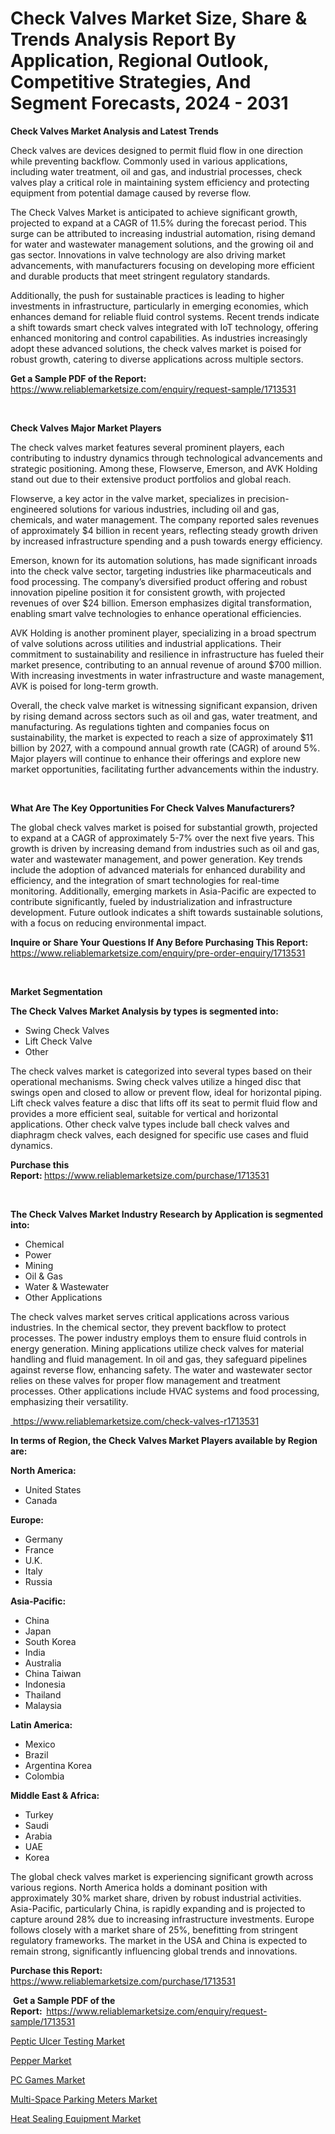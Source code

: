 <p><h1>Check Valves Market Size, Share & Trends Analysis Report By Application, Regional Outlook, Competitive Strategies, And Segment Forecasts, 2024 - 2031</h1></p><p><strong>Check Valves Market Analysis and Latest Trends</strong></p>
<p><p>Check valves are devices designed to permit fluid flow in one direction while preventing backflow. Commonly used in various applications, including water treatment, oil and gas, and industrial processes, check valves play a critical role in maintaining system efficiency and protecting equipment from potential damage caused by reverse flow.</p><p>The Check Valves Market is anticipated to achieve significant growth, projected to expand at a CAGR of 11.5% during the forecast period. This surge can be attributed to increasing industrial automation, rising demand for water and wastewater management solutions, and the growing oil and gas sector. Innovations in valve technology are also driving market advancements, with manufacturers focusing on developing more efficient and durable products that meet stringent regulatory standards.</p><p>Additionally, the push for sustainable practices is leading to higher investments in infrastructure, particularly in emerging economies, which enhances demand for reliable fluid control systems. Recent trends indicate a shift towards smart check valves integrated with IoT technology, offering enhanced monitoring and control capabilities. As industries increasingly adopt these advanced solutions, the check valves market is poised for robust growth, catering to diverse applications across multiple sectors.</p></p>
<p><strong>Get a Sample PDF of the Report:&nbsp;</strong> <a href="https://www.reliablemarketsize.com/enquiry/request-sample/1713531?utm_campaign=1349&utm_medium=2&utm_source=Github&utm_content=ia&utm_term=22102024&utm_id=check-valves">https://www.reliablemarketsize.com/enquiry/request-sample/1713531</a></p>
<p>&nbsp;</p>
<p><strong>Check Valves Major Market Players</strong></p>
<p><p>The check valves market features several prominent players, each contributing to industry dynamics through technological advancements and strategic positioning. Among these, Flowserve, Emerson, and AVK Holding stand out due to their extensive product portfolios and global reach.</p><p>Flowserve, a key actor in the valve market, specializes in precision-engineered solutions for various industries, including oil and gas, chemicals, and water management. The company reported sales revenues of approximately $4 billion in recent years, reflecting steady growth driven by increased infrastructure spending and a push towards energy efficiency.</p><p>Emerson, known for its automation solutions, has made significant inroads into the check valve sector, targeting industries like pharmaceuticals and food processing. The company’s diversified product offering and robust innovation pipeline position it for consistent growth, with projected revenues of over $24 billion. Emerson emphasizes digital transformation, enabling smart valve technologies to enhance operational efficiencies.</p><p>AVK Holding is another prominent player, specializing in a broad spectrum of valve solutions across utilities and industrial applications. Their commitment to sustainability and resilience in infrastructure has fueled their market presence, contributing to an annual revenue of around $700 million. With increasing investments in water infrastructure and waste management, AVK is poised for long-term growth.</p><p>Overall, the check valve market is witnessing significant expansion, driven by rising demand across sectors such as oil and gas, water treatment, and manufacturing. As regulations tighten and companies focus on sustainability, the market is expected to reach a size of approximately $11 billion by 2027, with a compound annual growth rate (CAGR) of around 5%. Major players will continue to enhance their offerings and explore new market opportunities, facilitating further advancements within the industry.</p></p>
<p>&nbsp;</p>
<p><strong>What Are The Key Opportunities For Check Valves Manufacturers?</strong></p>
<p><p>The global check valves market is poised for substantial growth, projected to expand at a CAGR of approximately 5-7% over the next five years. This growth is driven by increasing demand from industries such as oil and gas, water and wastewater management, and power generation. Key trends include the adoption of advanced materials for enhanced durability and efficiency, and the integration of smart technologies for real-time monitoring. Additionally, emerging markets in Asia-Pacific are expected to contribute significantly, fueled by industrialization and infrastructure development. Future outlook indicates a shift towards sustainable solutions, with a focus on reducing environmental impact.</p></p>
<p><strong>Inquire or Share Your Questions If Any Before Purchasing This Report:</strong> <a href="https://www.reliablemarketsize.com/enquiry/pre-order-enquiry/1713531?utm_campaign=1349&utm_medium=2&utm_source=Github&utm_content=ia&utm_term=22102024&utm_id=check-valves">https://www.reliablemarketsize.com/enquiry/pre-order-enquiry/1713531</a></p>
<p>&nbsp;</p>
<p><strong>Market Segmentation</strong></p>
<p><strong>The Check Valves Market Analysis by types is segmented into:</strong></p>
<p><ul><li>Swing Check Valves</li><li>Lift Check Valve</li><li>Other</li></ul></p>
<p><p>The check valves market is categorized into several types based on their operational mechanisms. Swing check valves utilize a hinged disc that swings open and closed to allow or prevent flow, ideal for horizontal piping. Lift check valves feature a disc that lifts off its seat to permit fluid flow and provides a more efficient seal, suitable for vertical and horizontal applications. Other check valve types include ball check valves and diaphragm check valves, each designed for specific use cases and fluid dynamics.</p></p>
<p><strong>Purchase this Report:&nbsp;</strong><a href="https://www.reliablemarketsize.com/purchase/1713531?utm_campaign=1349&utm_medium=2&utm_source=Github&utm_content=ia&utm_term=22102024&utm_id=check-valves">https://www.reliablemarketsize.com/purchase/1713531</a></p>
<p>&nbsp;</p>
<p><strong>The Check Valves Market Industry Research by Application is segmented into:</strong></p>
<p><ul><li>Chemical</li><li>Power</li><li>Mining</li><li>Oil & Gas</li><li>Water & Wastewater</li><li>Other Applications</li></ul></p>
<p><p>The check valves market serves critical applications across various industries. In the chemical sector, they prevent backflow to protect processes. The power industry employs them to ensure fluid controls in energy generation. Mining applications utilize check valves for material handling and fluid management. In oil and gas, they safeguard pipelines against reverse flow, enhancing safety. The water and wastewater sector relies on these valves for proper flow management and treatment processes. Other applications include HVAC systems and food processing, emphasizing their versatility.</p></p>
<p><a href="https://www.reliablemarketsize.com/check-valves-r1713531?utm_campaign=1349&utm_medium=2&utm_source=Github&utm_content=ia&utm_term=22102024&utm_id=check-valves">&nbsp;https://www.reliablemarketsize.com/check-valves-r1713531</a></p>
<p><strong>In terms of Region, the Check Valves Market Players available by Region are:</strong></p>
<p>
    <p> <strong> North America: </strong>
        <ul>
            <li>United States</li>
            <li>Canada</li>
        </ul>
        </p> 
    <p> <strong> Europe: </strong>
        <ul>
            <li>Germany</li>
            <li>France</li>
            <li>U.K.</li>
            <li>Italy</li>
            <li>Russia</li>
        </ul>
        </p> 
    <p> <strong> Asia-Pacific: </strong>
        <ul>
            <li>China</li>
            <li>Japan</li>
            <li>South Korea</li>
            <li>India</li>
            <li>Australia</li>
            <li>China Taiwan</li>
            <li>Indonesia</li>
            <li>Thailand</li>
            <li>Malaysia</li>
        </ul>
        </p> 
    <p> <strong> Latin America: </strong>
        <ul>
            <li>Mexico</li>
            <li>Brazil</li>
            <li>Argentina Korea</li>
            <li>Colombia</li>
        </ul>
        </p> 
    <p> <strong> Middle East & Africa: </strong>
        <ul>
            <li>Turkey</li>
            <li>Saudi</li>
            <li>Arabia</li>
            <li>UAE</li>
            <li>Korea</li>
        </ul>
    </p>
    </p>
<p><p>The global check valves market is experiencing significant growth across various regions. North America holds a dominant position with approximately 30% market share, driven by robust industrial activities. Asia-Pacific, particularly China, is rapidly expanding and is projected to capture around 28% due to increasing infrastructure investments. Europe follows closely with a market share of 25%, benefitting from stringent regulatory frameworks. The market in the USA and China is expected to remain strong, significantly influencing global trends and innovations.</p></p>
<p><strong>Purchase this Report: </strong><a href="https://www.reliablemarketsize.com/purchase/1713531?utm_campaign=1349&utm_medium=2&utm_source=Github&utm_content=ia&utm_term=22102024&utm_id=check-valves">https://www.reliablemarketsize.com/purchase/1713531</a></p>
<p>&nbsp;<strong>Get a Sample PDF of the Report:&nbsp;&nbsp;</strong><a href="https://www.reliablemarketsize.com/enquiry/request-sample/1713531?utm_campaign=1349&utm_medium=2&utm_source=Github&utm_content=ia&utm_term=22102024&utm_id=check-valves">https://www.reliablemarketsize.com/enquiry/request-sample/1713531</a></p>
<p><strong></strong></p>
<p><p><a href="https://www.linkedin.com/pulse/peptic-ulcer-testing-market-size-share-analysis-growth-wuxsc?utm_campaign=1349&utm_medium=2&utm_source=Github&utm_content=ia&utm_term=22102024&utm_id=check-valves">Peptic Ulcer Testing Market</a></p><p><a href="https://www.linkedin.com/pulse/regulatory-landscape-its-influence-global-pepper-market-bwaxc?utm_campaign=1349&utm_medium=2&utm_source=Github&utm_content=ia&utm_term=22102024&utm_id=check-valves">Pepper Market</a></p><p><a href="https://www.linkedin.com/pulse/pc-games-ecosystem-mapping-innovation-value-chains-5eb0c?utm_campaign=1349&utm_medium=2&utm_source=Github&utm_content=ia&utm_term=22102024&utm_id=check-valves">PC Games Market</a></p><p><a href="https://github.com/ashepherd82/Market-Research-Report-List-6/blob/main/multi-space-parking-meters-market.md?utm_campaign=1349&utm_medium=2&utm_source=Github&utm_content=ia&utm_term=22102024&utm_id=check-valves">Multi-Space Parking Meters Market</a></p><p><a href="https://issuu.com/reportprime-2/docs/heat-sealing-equipment-market-size-_b9919af1695bd5?utm_campaign=1349&utm_medium=2&utm_source=Github&utm_content=ia&utm_term=22102024&utm_id=check-valves">Heat Sealing Equipment Market</a></p></p>